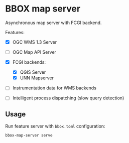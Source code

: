 # BBOX map server

Asynchronous map server with FCGI backend.

Features:
- [x] OGC WMS 1.3 Server
- [ ] OGC Map API Server
- [x] FCGI backends:
  - [X] QGIS Server
  - [X] UNN Mapserver
- [ ] Instrumentation data for WMS backends
- [ ] Intelligent process dispatching (slow query detection)


## Usage

Run feature server with `bbox.toml` configuration:

    bbox-map-server serve
